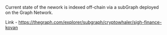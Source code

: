 Current state of the nework is indexed off-chain via a subGraph deployed on the Graph Network. 

Link - https://thegraph.com/explorer/subgraph/cryptowhaler/sigh-finance-kovan 
